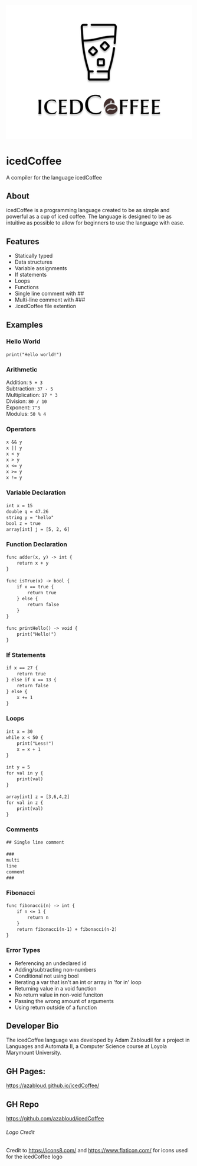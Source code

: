 ![icedCoffee](/docs/icedCoffeeLogo.png)

# icedCoffee

A compiler for the language icedCoffee

## About

icedCoffee is a programming language created to be as simple and powerful as a cup of iced coffee. The language is designed to be as intuitive as possible to allow for beginners to use the language with ease.

## Features

- Statically typed
- Data structures
- Variable assignments
- If statements
- Loops
- Functions
- Single line comment with ##
- Multi-line comment with ###
- .icedCoffee file extention

## Examples

### Hello World
```
print("Hello world!")
```

### Arithmetic
Addition: `5 + 3`
\
Subtraction: `37 - 5`
\
Multiplication: `17 * 3`
\
Division: `80 / 10`
\
Exponent: `7^3`
\
Modulus: `50 % 4`

### Operators
```
x && y
x || y
x < y
x > y
x <= y
x >= y
x != y
```

### Variable Declaration
```
int x = 15
double q = 47.26
string y = "hello"
bool z = true
array[int] j = [5, 2, 6]
```

### Function Declaration
```
func adder(x, y) -> int {
    return x + y
}

func isTrue(x) -> bool {
    if x == true {
        return true
    } else {
        return false
    }
}

func printHello() -> void {
    print("Hello!")
}
```

### If Statements
```
if x == 27 {
    return true
} else if x == 13 {
    return false
} else {
    x += 1
}
```

### Loops
```
int x = 30
while x < 50 {
    print("Less!")
    x = x + 1
}

int y = 5
for val in y {
    print(val)
}

array[int] z = [3,6,4,2]
for val in z {
    print(val)
}

```

### Comments
```
## Single line comment

### 
multi
line
comment
###
```

### Fibonacci
```
func fibonacci(n) -> int {
    if n <= 1 {
        return n
    }
    return fibonacci(n-1) + fibonacci(n-2)
}
```

### Error Types

- Referencing an undeclared id
- Adding/subtracting non-numbers
- Conditional not using bool
- Iterating a var that isn't an int or array in 'for in' loop
- Returning value in a void function
- No return value in non-void funciton
- Passing the wrong amount of arguments
- Using return outside of a function


## Developer Bio

The icedCoffee language was developed by Adam Zabloudil for a project in Languages and Automata II, a Computer Science course at Loyola Marymount University.

## GH Pages:

https://azabloud.github.io/icedCoffee/

## GH Repo

https://github.com/azabloud/icedCoffee

###### Logo Credit

Credit to
https://icons8.com/
and
https://www.flaticon.com/
for icons used for the icedCoffee logo
